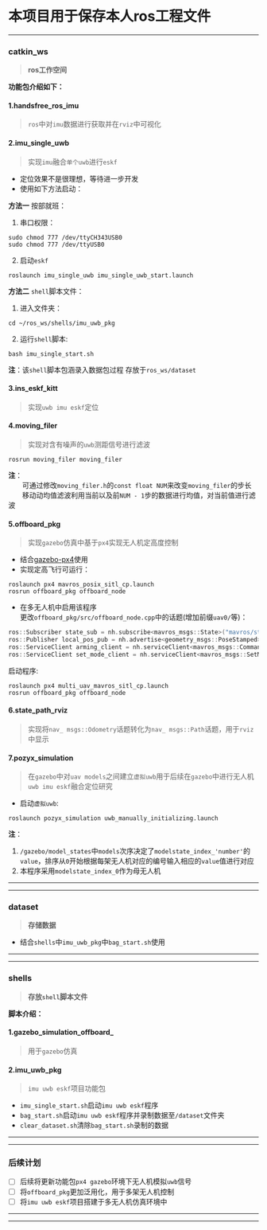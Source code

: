 # 本项目用于保存本人ros工程文件
***
### catkin_ws
> **ros工作空间**

**功能包介绍如下：**  
#### 1.handsfree_ros_imu
> `ros`中对`imu`数据进行获取并在`rviz`中可视化  
#### 2.imu_single_uwb
> 实现`imu`融合`单个uwb`进行`eskf`  
* 定位效果不是很理想，等待进一步开发  
* 使用如下方法启动：

**方法一** 按部就班：  
1. 串口权限：
```
sudo chmod 777 /dev/ttyCH343USB0
sudo chmod 777 /dev/ttyUSB0
```
2. 启动`eskf`
```
roslaunch imu_single_uwb imu_single_uwb_start.launch
```
**方法二** `shell`脚本文件：  
1. 进入文件夹：  
```
cd ~/ros_ws/shells/imu_uwb_pkg
```
2. 运行`shell`脚本:  
```
bash imu_single_start.sh
```
**注**：该`shell`脚本包涵录入数据包过程 存放于`ros_ws/dataset`
#### 3.ins_eskf_kitt
> 实现`uwb imu eskf`定位  
#### 4.moving_filer
> 实现对含有噪声的`uwb`测距信号进行滤波  
```
rosrun moving_filer moving_filer
```
**注**：  
&emsp;&emsp;可通过修改`moving_filer.h`的`const float NUM`来改变`moving_filer`的步长  
&emsp;&emsp;移动动均值滤波利用当前以及前`NUM - 1`步的数据进行均值，对当前值进行滤波
#### 5.offboard_pkg
> 实现`gazebo`仿真中基于`px4`实现无人机定高度控制  
* 结合[gazebo-px4](https://github.com/PDXzst/PX4-Autopilot)使用  
* 实现定高飞行可运行：  
```
roslaunch px4 mavros_posix_sitl_cp.launch
rosrun offboard_pkg offboard_node
```
* 在多无人机中启用该程序  
更改`offboard_pkg/src/offboard_node.cpp`中的话题(增加前缀`uav0/`等)：  
```c
ros::Subscriber state_sub = nh.subscribe<mavros_msgs::State>("mavros/state", 10, state_cb);
ros::Publisher local_pos_pub = nh.advertise<geometry_msgs::PoseStamped>("mavros/setpoint_position/local", 10);
ros::ServiceClient arming_client = nh.serviceClient<mavros_msgs::CommandBool>("mavros/cmd/arming");
ros::ServiceClient set_mode_client = nh.serviceClient<mavros_msgs::SetMode>("mavros/set_mode");
```
启动程序:  
```
roslaunch px4 multi_uav_mavros_sitl_cp.launch  
rosrun offboard_pkg offboard_node  
```
#### 6.state_path_rviz
> 实现将`nav_ msgs::Odometry`话题转化为`nav_ msgs::Path`话题，用于`rviz`中显示  
#### 7.pozyx_simulation
> 在`gazebo`中对`uav models`之间建立`虚拟uwb`用于后续在`gazebo`中进行无人机`uwb imu eskf`融合定位研究  
* 启动`虚拟uwb`:  
```
roslaunch pozyx_simulation uwb_manually_initializing.launch
```
**注**：  
1. `/gazebo/model_states`中`models`次序决定了`modelstate_index_'number'`的`value`，排序从`0`开始根据每架无人机对应的编号输入相应的`value`值进行对应  
2. 本程序采用`modelstate_index_0`作为母无人机  
***
***
### dataset
> **存储数据**  
* 结合`shells`中`imu_uwb_pkg`中`bag_start.sh`使用  
***
***
### shells
> **存放`shell`脚本文件**

**脚本介绍：**  
#### 1.gazebo_simulation_offboard_
> 用于`gazebo`仿真
#### 2.imu_uwb_pkg
> `imu uwb eskf`项目功能包  
* `imu_single_start.sh`启动`imu uwb eskf`程序  
* `bag_start.sh`启动`imu uwb eskf`程序并录制数据至`/dataset`文件夹  
* `clear_dataset.sh`清除`bag_start.sh`录制的数据
***
***
### 后续计划
- [ ] 后续将更新功能包`px4 gazebo`环境下无人机模拟`uwb`信号  
- [ ] 将`offboard_pkg`更加泛用化，用于多架无人机控制  
- [ ] 将`imu uwb eskf`项目搭建于多无人机仿真环境中  
***
***
